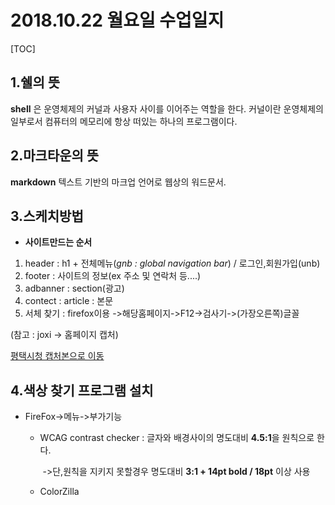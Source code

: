 # 2018.10.22 월요일 수업일지

[TOC]

## 1.쉘의 뜻

**shell** 은 운영체제의 커널과 사용자 사이를 이어주는 역할을 한다. 커널이란 운영체제의 일부로서 컴퓨터의 메모리에 항상 떠있는 하나의 프로그램이다. 

## 2.마크타운의 뜻

**markdown** 텍스트 기반의 마크업 언어로 웹상의 워드문서.

## 3.스케치방법

- **사이트만드는 순서**

1.  header : h1 + 전체메뉴(*gnb : global navigation bar*) / 로그인,회원가입(unb)
2. footer : 사이트의 정보(ex 주소 및 연락처 등....)
3. adbanner : section(광고)
4. contect : article : 본문 
5. 서체 찾기 : firefox이용 ->해당홈페이지->F12->검사기->(가장오른쪽)글꼴

(참고 : joxi -> 홈페이지 캡처)

[평택시청 캡처본으로 이동](chrome-extension://jhcdlkgjiehgpnpolkbnmpffjodigbkb/editor.html)

## 4.색상 찾기 프로그램 설치

- FireFox->메뉴->부가기능

  - WCAG contrast checker : 글자와 배경사이의 명도대비 **4.5:1**을 원칙으로 한다.

    ​					     ->단,원칙을 지키지 못할경우 명도대비 **3:1 + 14pt bold / 18pt** 이상 사용

  - ColorZilla

